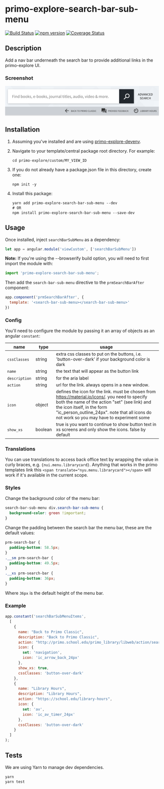 # primo-explore-search-bar-sub-menu

[![Build Status](https://travis-ci.org/NYULibraries/primo-explore-search-bar-sub-menu.svg?branch=master)](https://travis-ci.org/NYULibraries/primo-explore-search-bar-sub-menu)
[![npm version](https://img.shields.io/npm/v/primo-explore-search-bar-sub-menu.svg)](https://www.npmjs.com/package/primo-explore-search-bar-sub-menu)
[![Coverage Status](https://coveralls.io/repos/github/NYULibraries/primo-explore-search-bar-sub-menu/badge.svg?branch=master)](https://coveralls.io/github/NYULibraries/primo-explore-search-bar-sub-menu?branch=master)

## Description

Add a nav bar underneath the search bar to provide additional links in the primo-explore UI.

### Screenshot

![screenshot](screenshot.png)

## Installation

1. Assuming you've installed and are using [primo-explore-devenv](https://github.com/ExLibrisGroup/primo-explore-devenv).

2. Navigate to your template/central package root directory. For example:
    ```
    cd primo-explore/custom/MY_VIEW_ID
    ```
3. If you do not already have a package.json file in this directory, create one:
    ```
    npm init -y
    ```
4. Install this package:
    ```
    yarn add primo-explore-search-bar-sub-menu --dev
    # OR
    npm install primo-explore-search-bar-sub-menu --save-dev
    ```

## Usage

Once installed, inject `searchBarSubMenu` as a dependency:

```js
let app = angular.module('viewCustom', ['searchBarSubMenu'])
```

**Note:** If you're using the --browserify build option, you will need to first import the module with:

```js
import 'primo-explore-search-bar-sub-menu';
```

Then add the `search-bar-sub-menu` directive to the `prmSearchBarAfter` component:

```js
app.component('prmSearchBarAfter', {
  template: '<search-bar-sub-menu></search-bar-sub-menu>'
})
```

### Config

You'll need to configure the module by passing it an array of objects as an angular `constant`:

| name | type | usage |
|------|-------------|--------|
| `cssClasses` | string | extra css classes to put on the buttons, i.e. 'button-over-dark' if your background color is dark |
| `name` | string | the text that will appear as the button link |
| `description` | string | for the aria label |
| `action` | string | url for the link. always opens in a new window. |
| `icon` | object | defines the icon for the link. must be chosen from <https://material.io/icons/>. you need to specify both the name of the action "set" (see link) and the icon itself, in the form "ic_person_outline_24px". note that all icons do not work so you may have to experiment some |
| `show_xs` | boolean | true is you want to continue to show button text in xs screens and only show the icons. false by default |

### Translations

You can use translations to access back office text by wrapping the value in curly braces, e.g. `{nui.menu.librarycard}`. Anything that works in the primo templates link this `<span translate="nyu.menu.librarycard"></span>` will work if it's available in the current scope.

### Styles

Change the background color of the menu bar:

```css
search-bar-sub-menu div.search-bar-sub-menu {
  background-color: green !important;
}
```

Change the padding between the search bar the menu bar, these are the default values:

```css
prm-search-bar {
  padding-bottom: 58.5px;
}
.__sm prm-search-bar {
  padding-bottom: 49.5px;
}
.__xs prm-search-bar {
  padding-bottom: 36px;
}
```

Where `36px` is the default height of the menu bar.

### Example

```js
app.constant('searchBarSubMenuItems',
  [
    {
      name: "Back to Primo Classic",
      description: "Back to Primo Classic",
      action: "http://primo.school.edu/primo_library/libweb/action/search.do?vid=" + viewName,
      icon: {
        set: 'navigation',
        icon: 'ic_arrow_back_24px'
      },
      show_xs: true,
      cssClasses: 'button-over-dark'
    },
    {
      name: "Library Hours",
      description: "Library Hours",
      action: "https://school.edu/library-hours",
      icon: {
        set: 'av',
        icon: 'ic_av_timer_24px'
      },
      cssClasses: 'button-over-dark'
    }
  ]
);

```

## Tests

We are using Yarn to manage dev dependencies.

```
yarn
yarn test
```
